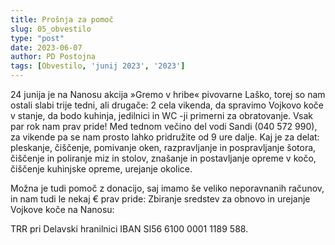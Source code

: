 ```yaml
---
title: Prošnja za pomoč
slug: 05_obvestilo
type: "post"
date: 2023-06-07
author: PD Postojna
tags: [Obvestilo, 'junij 2023', '2023']
---
```


24 junija je na Nanosu akcija »Gremo v hribe« pivovarne Laško, torej so nam ostali slabi trije tedni, ali drugače: 2 cela vikenda, da spravimo Vojkovo koče v stanje, da bodo kuhinja, jedilnici in WC -ji primerni za obratovanje. Vsak par rok nam prav pride! Med tednom večino del vodi Sandi (040 572 990), za vikende pa se nam prosto lahko pridružite od 9 ure dalje.
Kaj je za delat: pleskanje, čiščenje, pomivanje oken, razpravljanje in pospravljanje šotora, čiščenje in poliranje miz in stolov, znašanje in postavljanje opreme v kočo, čiščenje kuhinjske opreme, urejanje okolice.

Možna je tudi pomoč z donacijo, saj imamo še veliko neporavnanih računov, in nam tudi le nekaj € prav pride:
Zbiranje sredstev za obnovo in urejanje Vojkove koče na Nanosu:

TRR pri Delavski hranilnici IBAN SI56 6100 0001 1189 588.

